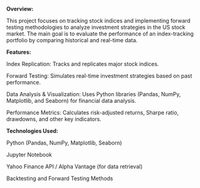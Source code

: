 **Overview:**

This project focuses on tracking stock indices and implementing forward testing methodologies to analyze investment strategies in the US stock market. The main goal is to evaluate the performance of an index-tracking portfolio by comparing historical and real-time data.

**Features:**

Index Replication: Tracks and replicates major stock indices.

Forward Testing: Simulates real-time investment strategies based on past performance.

Data Analysis & Visualization: Uses Python libraries (Pandas, NumPy, Matplotlib, and Seaborn) for financial data analysis.

Performance Metrics: Calculates risk-adjusted returns, Sharpe ratio, drawdowns, and other key indicators.

**Technologies Used:**

Python (Pandas, NumPy, Matplotlib, Seaborn)

Jupyter Notebook

Yahoo Finance API / Alpha Vantage (for data retrieval)

Backtesting and Forward Testing Methods
